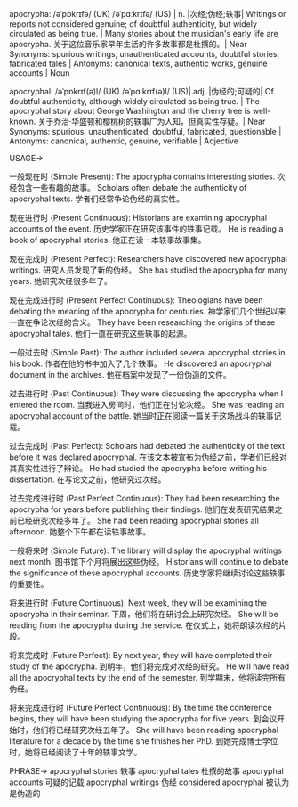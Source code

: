 apocrypha: /əˈpɒkrɪfə/ (UK) /əˈpɑːkrɪfə/ (US) | n. |次经;伪经;轶事| Writings or reports not considered genuine; of doubtful authenticity, but widely circulated as being true.  |  Many stories about the musician's early life are apocrypha. 关于这位音乐家早年生活的许多故事都是杜撰的。| Near Synonyms: spurious writings, unauthenticated accounts, doubtful stories, fabricated tales | Antonyms: canonical texts, authentic works, genuine accounts | Noun

apocryphal: /əˈpɒkrɪf(ə)l/ (UK) /əˈpɑːkrɪf(ə)l/ (US)| adj. |伪经的;可疑的| Of doubtful authenticity, although widely circulated as being true. | The apocryphal story about George Washington and the cherry tree is well-known.  关于乔治·华盛顿和樱桃树的轶事广为人知，但真实性存疑。| Near Synonyms: spurious, unauthenticated, doubtful, fabricated, questionable | Antonyms: canonical, authentic, genuine, verifiable | Adjective


USAGE->

一般现在时 (Simple Present):
The apocrypha contains interesting stories. 次经包含一些有趣的故事。
Scholars often debate the authenticity of apocryphal texts. 学者们经常争论伪经的真实性。

现在进行时 (Present Continuous):
Historians are examining apocryphal accounts of the event. 历史学家正在研究该事件的轶事记载。
He is reading a book of apocryphal stories. 他正在读一本轶事故事集。

现在完成时 (Present Perfect):
Researchers have discovered new apocryphal writings. 研究人员发现了新的伪经。
She has studied the apocrypha for many years. 她研究次经很多年了。


现在完成进行时 (Present Perfect Continuous):
Theologians have been debating the meaning of the apocrypha for centuries. 神学家们几个世纪以来一直在争论次经的含义。
They have been researching the origins of these apocryphal tales. 他们一直在研究这些轶事的起源。


一般过去时 (Simple Past):
The author included several apocryphal stories in his book. 作者在他的书中加入了几个轶事。
He discovered an apocryphal document in the archives. 他在档案中发现了一份伪造的文件。


过去进行时 (Past Continuous):
They were discussing the apocrypha when I entered the room. 当我进入房间时，他们正在讨论次经。
She was reading an apocryphal account of the battle. 她当时正在阅读一篇关于这场战斗的轶事记载。

过去完成时 (Past Perfect):
Scholars had debated the authenticity of the text before it was declared apocryphal. 在该文本被宣布为伪经之前，学者们已经对其真实性进行了辩论。
He had studied the apocrypha before writing his dissertation. 在写论文之前，他研究过次经。


过去完成进行时 (Past Perfect Continuous):
They had been researching the apocrypha for years before publishing their findings. 他们在发表研究结果之前已经研究次经多年了。
She had been reading apocryphal stories all afternoon. 她整个下午都在读轶事故事。


一般将来时 (Simple Future):
The library will display the apocryphal writings next month. 图书馆下个月将展出这些伪经。
Historians will continue to debate the significance of these apocryphal accounts. 历史学家将继续讨论这些轶事的重要性。


将来进行时 (Future Continuous):
Next week, they will be examining the apocrypha in their seminar. 下周，他们将在研讨会上研究次经。
She will be reading from the apocrypha during the service. 在仪式上，她将朗读次经的片段。


将来完成时 (Future Perfect):
By next year, they will have completed their study of the apocrypha. 到明年，他们将完成对次经的研究。
He will have read all the apocryphal texts by the end of the semester. 到学期末，他将读完所有伪经。


将来完成进行时 (Future Perfect Continuous):
By the time the conference begins, they will have been studying the apocrypha for five years. 到会议开始时，他们将已经研究次经五年了。
She will have been reading apocryphal literature for a decade by the time she finishes her PhD. 到她完成博士学位时，她将已经阅读了十年的轶事文学。


PHRASE->
apocryphal stories 轶事
apocryphal tales 杜撰的故事
apocryphal accounts 可疑的记载
apocryphal writings 伪经
considered apocryphal 被认为是伪造的
